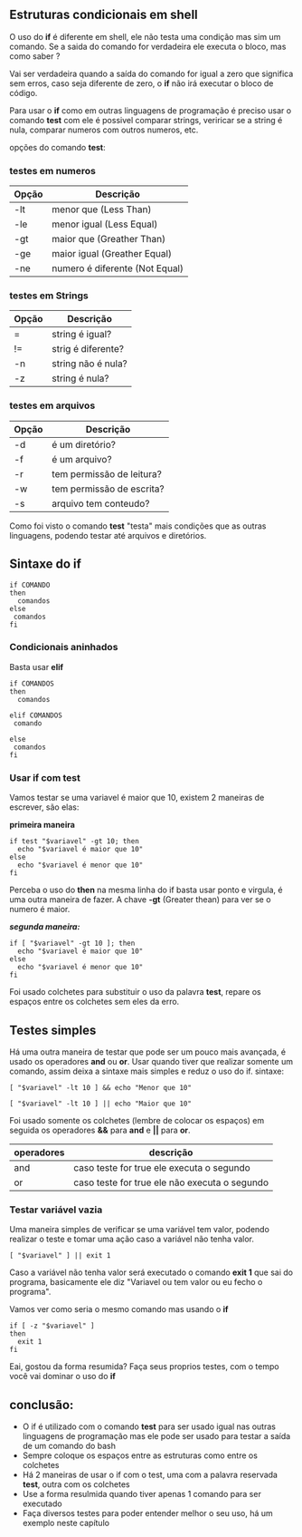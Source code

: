 ## Estruturas condicionais em shell

O uso do **if** é diferente em shell, ele não testa uma condição mas sim um comando.
Se a saida do comando for verdadeira ele executa o bloco, mas como saber ?

Vai ser verdadeira quando a saída do comando for igual a zero que significa sem erros, caso seja diferente de zero, o **if** não irá executar o bloco de código.
 

Para usar o **if** como em outras linguagens de programação é preciso usar o comando **test**
com ele é possivel comparar strings, veriricar se a string é nula, comparar numeros com outros numeros, etc.

opções do comando **test**:

### testes em numeros 
Opção | Descrição
------|---------
-lt   | menor que   (Less Than)
-le   | menor igual (Less Equal)
-gt   | maior que   (Greather Than)
-ge   | maior igual (Greather Equal) 
-ne   | numero é diferente (Not Equal)

### testes em Strings
Opção | Descrição
------|---------
=     | string é igual?
!=    | strig é diferente?
-n    | string não é nula?
-z    | string é nula?

### testes em arquivos
Opção | Descrição
------|---------
-d    | é um diretório?
-f    | é um arquivo?
-r    | tem permissão de leitura?
-w    | tem permissão de escrita?
-s    | arquivo tem conteudo?

Como foi visto o comando **test** "testa" mais condições que as outras linguagens, podendo testar até arquivos e diretórios.

## Sintaxe do if
```
if COMANDO              
then
  comandos
else
 comandos
fi
```

### Condicionais aninhados
Basta usar **elif**
```
if COMANDOS
then
  comandos

elif COMANDOS
 comando

else
 comandos
fi
```  
### Usar if com test

Vamos testar se uma variavel é maior que 10,
existem 2 maneiras de escrever, são elas:

**primeira maneira**
```
if test "$variavel" -gt 10; then
  echo "$variavel é maior que 10"
else
  echo "$variavel é menor que 10"
fi

```
Perceba o uso do **then** na mesma linha do if basta usar ponto e virgula, é uma outra maneira de fazer.
A chave **-gt** (Greater thean) para ver se o numero é maior.


***segunda maneira:***
```
if [ "$variavel" -gt 10 ]; then
  echo "$variavel é maior que 10"
else
  echo "$variavel é menor que 10"
fi
```
Foi usado colchetes para substituir o uso da palavra **test**, repare os espaços entre os colchetes sem eles da erro.


## Testes simples
Há uma outra maneira de testar que pode ser um pouco mais avançada, é usado os operadores **and** ou **or**.
Usar quando tiver que realizar somente um comando, assim deixa a sintaxe mais simples e reduz o uso do if.
sintaxe:

`[ "$variavel" -lt 10 ] && echo "Menor que 10"`

`[ "$variavel" -lt 10 ] || echo "Maior que 10"`
 
Foi usado somente os colchetes (lembre de colocar os espaços) em seguida os operadores **&&** para **and** e **||** para **or**.

operadores | descrição
-----------| ----------------------------------------
and  | caso teste for true ele executa o segundo
or   | caso teste for true ele não executa o segundo

### Testar variável vazia 
Uma maneira simples de verificar se uma variável tem valor, podendo realizar o teste e tomar uma ação caso a variável não tenha valor.

```[ "$variavel" ] || exit 1 ```

Caso a variável não tenha valor será executado o comando **exit 1** que sai do programa, basicamente ele diz "Variavel ou tem valor ou eu fecho o programa".

Vamos ver como seria o mesmo comando mas usando o **if**
```
if [ -z "$variavel" ]
then
  exit 1
fi
```
Eai, gostou da forma resumida?
Faça seus proprios testes, com o tempo você vai dominar o uso do **if**


## conclusão:


* O if é utilizado com o comando **test** para ser usado igual nas outras linguagens de programação mas ele pode ser usado para testar a saída de um comando do bash
* Sempre coloque os espaços entre as estruturas como entre os colchetes
* Há 2 maneiras de usar o if com o test, uma com a palavra reservada **test**, outra com os colchetes
* Use a forma resulmida quando tiver apenas 1 comando para ser executado
* Faça diversos testes para poder entender melhor o seu uso, há um exemplo neste capítulo

